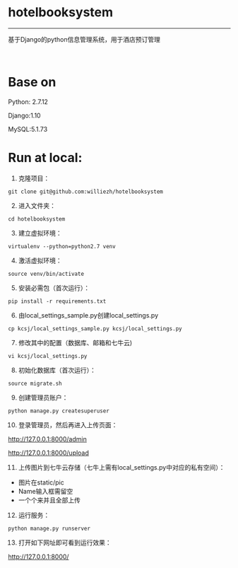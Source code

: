 # hotelbooksystem
----------------------

基于Django的python信息管理系统，用于酒店预订管理

<br />

# Base on

Python: 2.7.12

Django:1.10

MySQL:5.1.73

# Run at local:

1. 克隆项目：
```
git clone git@github.com:williezh/hotelbooksystem
```
2. 进入文件夹：
```
cd hotelbooksystem
```
3. 建立虚拟环境：
```
virtualenv --python=python2.7 venv
```
4. 激活虚拟环境：
```
source venv/bin/activate
```
5. 安装必需包（首次运行）：
```
pip install -r requirements.txt
```
6. 由local_settings_sample.py创建local_settings.py
```
cp kcsj/local_settings_sample.py kcsj/local_settings.py
```
7. 修改其中的配置（数据库、邮箱和七牛云)
```
vi kcsj/local_settings.py
```
8. 初始化数据库（首次运行）：
```
source migrate.sh
```
9. 创建管理员账户：
```
python manage.py createsuperuser
```
10. 登录管理员，然后再进入上传页面：

http://127.0.0.1:8000/admin

http://127.0.0.1:8000/upload

11. 上传图片到七牛云存储（七牛上需有local_settings.py中对应的私有空间）：
- 图片在static/pic 
- Name输入框需留空
- 一个个来并且全部上传

12. 运行服务：
```
python manage.py runserver
```
13. 打开如下网址即可看到运行效果：

http://127.0.0.1:8000/ 
